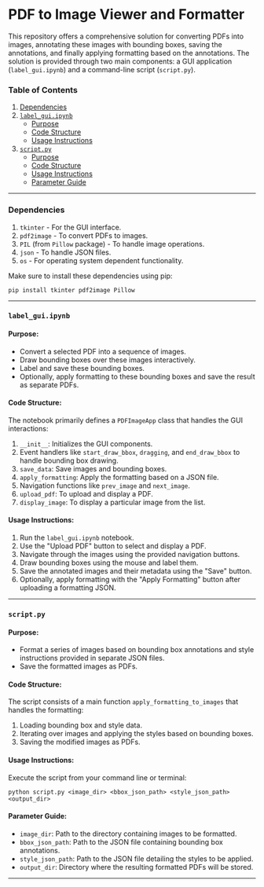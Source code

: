 
# PDF to Image Viewer and Formatter

This repository offers a comprehensive solution for converting PDFs into images, annotating these images with bounding boxes, saving the annotations, and finally applying formatting based on the annotations. The solution is provided through two main components: a GUI application (`label_gui.ipynb`) and a command-line script (`script.py`).

### Table of Contents

1. [Dependencies](#dependencies)
2. [`label_gui.ipynb`](#label_guiipynb)
    - [Purpose](#purpose)
    - [Code Structure](#code-structure)
    - [Usage Instructions](#usage-instructions)
3. [`script.py`](#scriptpy)
    - [Purpose](#purpose-1)
    - [Code Structure](#code-structure-1)
    - [Usage Instructions](#usage-instructions-1)
    - [Parameter Guide](#parameter-guide)

---

### Dependencies

1. `tkinter` - For the GUI interface.
2. `pdf2image` - To convert PDFs to images.
3. `PIL` (from `Pillow` package) - To handle image operations.
4. `json` - To handle JSON files.
5. `os` - For operating system dependent functionality.

Make sure to install these dependencies using pip:

```
pip install tkinter pdf2image Pillow
```

---

### `label_gui.ipynb`

#### Purpose:

- Convert a selected PDF into a sequence of images.
- Draw bounding boxes over these images interactively.
- Label and save these bounding boxes.
- Optionally, apply formatting to these bounding boxes and save the result as separate PDFs.

#### Code Structure:

The notebook primarily defines a `PDFImageApp` class that handles the GUI interactions:

1. `__init__`: Initializes the GUI components.
2. Event handlers like `start_draw_bbox`, `dragging`, and `end_draw_bbox` to handle bounding box drawing.
3. `save_data`: Save images and bounding boxes.
4. `apply_formatting`: Apply the formatting based on a JSON file.
5. Navigation functions like `prev_image` and `next_image`.
6. `upload_pdf`: To upload and display a PDF.
7. `display_image`: To display a particular image from the list.

#### Usage Instructions:

1. Run the `label_gui.ipynb` notebook.
2. Use the "Upload PDF" button to select and display a PDF.
3. Navigate through the images using the provided navigation buttons.
4. Draw bounding boxes using the mouse and label them.
5. Save the annotated images and their metadata using the "Save" button.
6. Optionally, apply formatting with the "Apply Formatting" button after uploading a formatting JSON.

---

### `script.py`

#### Purpose:

- Format a series of images based on bounding box annotations and style instructions provided in separate JSON files.
- Save the formatted images as PDFs.

#### Code Structure:

The script consists of a main function `apply_formatting_to_images` that handles the formatting:

1. Loading bounding box and style data.
2. Iterating over images and applying the styles based on bounding boxes.
3. Saving the modified images as PDFs.

#### Usage Instructions:

Execute the script from your command line or terminal:

```
python script.py <image_dir> <bbox_json_path> <style_json_path> <output_dir>
```

#### Parameter Guide:

- `image_dir`: Path to the directory containing images to be formatted.
- `bbox_json_path`: Path to the JSON file containing bounding box annotations.
- `style_json_path`: Path to the JSON file detailing the styles to be applied.
- `output_dir`: Directory where the resulting formatted PDFs will be stored.

---

